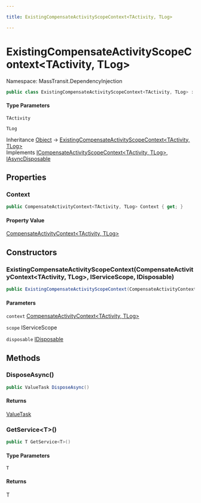 ```yaml
---

title: ExistingCompensateActivityScopeContext<TActivity, TLog>

---
```


# ExistingCompensateActivityScopeContext\<TActivity, TLog\>

Namespace: MassTransit.DependencyInjection

```csharp
public class ExistingCompensateActivityScopeContext<TActivity, TLog> : ICompensateActivityScopeContext<TActivity, TLog>, IAsyncDisposable
```

#### Type Parameters

`TActivity`<br/>

`TLog`<br/>

Inheritance [Object](https://learn.microsoft.com/en-us/dotnet/api/system.object) → [ExistingCompensateActivityScopeContext\<TActivity, TLog\>](../masstransit-dependencyinjection/existingcompensateactivityscopecontext-2)<br/>
Implements [ICompensateActivityScopeContext\<TActivity, TLog\>](../masstransit-dependencyinjection/icompensateactivityscopecontext-2), [IAsyncDisposable](https://learn.microsoft.com/en-us/dotnet/api/system.iasyncdisposable)

## Properties

### **Context**

```csharp
public CompensateActivityContext<TActivity, TLog> Context { get; }
```

#### Property Value

[CompensateActivityContext\<TActivity, TLog\>](../../masstransit-abstractions/masstransit/compensateactivitycontext-2)<br/>

## Constructors

### **ExistingCompensateActivityScopeContext(CompensateActivityContext\<TActivity, TLog\>, IServiceScope, IDisposable)**

```csharp
public ExistingCompensateActivityScopeContext(CompensateActivityContext<TActivity, TLog> context, IServiceScope scope, IDisposable disposable)
```

#### Parameters

`context` [CompensateActivityContext\<TActivity, TLog\>](../../masstransit-abstractions/masstransit/compensateactivitycontext-2)<br/>

`scope` IServiceScope<br/>

`disposable` [IDisposable](https://learn.microsoft.com/en-us/dotnet/api/system.idisposable)<br/>

## Methods

### **DisposeAsync()**

```csharp
public ValueTask DisposeAsync()
```

#### Returns

[ValueTask](https://learn.microsoft.com/en-us/dotnet/api/system.threading.tasks.valuetask)<br/>

### **GetService\<T\>()**

```csharp
public T GetService<T>()
```

#### Type Parameters

`T`<br/>

#### Returns

T<br/>
